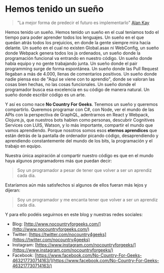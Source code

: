 # Hemos tenido un sueño

> "La mejor forma de predecir el futuro es implementarlo" [Alan Kay](https://hipertextual.com/2011/10/historia-de-la-tecnologia-alan-kay-padre-legitimo-de-la-computacion-personal)

Hemos tenido un sueño. Hemos tenido un sueño en el cual teníamos todo el tiempo para poder aprender todos los lenguajes. Un sueño en el que quedan atrás todos los prejuicios, en donde la gente siempre mira hacia delante. Un sueño en el cual no existen Global.asax ni WebConfig, un sueño donde Webpack genera todos los js ordenados, un sueño donde la programación funcional va entrando en nuestro código. Un sueño donde había equipo y no gente trabajando junta. Un sueño donde el pair programming surge de forma espontánea. Un sueño donde las Pull Request llegaban a más de 4.000, llenas de comentarios positivos. Un sueño donde nadie piensa eso de "Aquí se viene con to aprendío", donde se valoran las cosas bien hechas, no las cosas funcionales. Un sueño donde el programador busca esa excelencia en su código de manera natural. Un sueño donde escribir código es un arte.

Y así es como nace __No Country For Geeks__. Tenemos un sueño y queremos compartirlo. Queremos programar con C#, con Node, ver el mundo de las APIs con la perspectiva de GraphQL, adentrarnos en React y Webpack, Clojure.js, que nuestros bots hablen como personas, descubrir Cognitives Services con LUIS, Watson, y lo más importante, compartir el mundo que vamos aprendiendo. Porque nosotros somos esos __eternos aprendices__ que están detrás de la pantalla de ordenador picando código, desaprendiendo y aprendiendo constantemente del mundo de los bits, la programación y el trabajo en equipo.

Nuestra única aspiración al compartir nuestro código es que en el mundo haya algunos programadores más que puedan decir: 

> Soy un programador a pesar de tener que volver a ser un aprendiz cada día.

Estaríamos aún más satisfechos si algunos de ellos fueran más lejos y dijeran: 

> Soy un programador y me encanta tener que volver a ser un aprendiz cada día.

Y para ello podéis seguirnos en este blog y nuestras redes sociales:

* Blog:         [http://www.nocountryforgeeks.com/](http://www.nocountryforgeeks.com/)
* Twitter:      [https://twitter.com/nocountry4geeks](https://twitter.com/nocountry4geeks)
* Instagram:    [https://www.instagram.com/nocountryforgeeks/](https://www.instagram.com/nocountryforgeeks/)
* Facebook:     [https://www.facebook.com/No-Country-For-Geeks-463217730714163/](https://www.facebook.com/No-Country-For-Geeks-463217730714163/)





